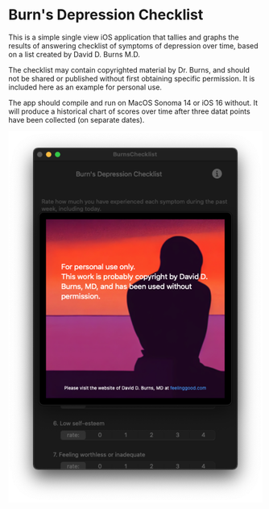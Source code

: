 #  Burn's Depression Checklist

This is a simple single view iOS application that tallies and graphs the results of answering checklist of symptoms of depression over time, based on a list created by David D. Burns M.D.

The checklist may contain copyrighted material by Dr. Burns, and should not be shared or published without first obtaining specific permission.  It is included here as an example for personal use.

The app should compile and run on MacOS Sonoma 14 or iOS 16 without.  It will produce a historical chart of scores over time after three datat points have been collected (on separate dates).

![Screen capture](Screenshot.png)
